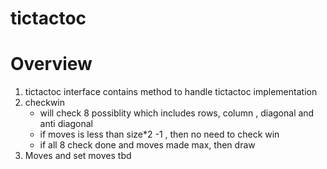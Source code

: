 # tictactoc

# Overview

1. tictactoc interface contains method to handle tictactoc implementation
2. checkwin
   - will check 8 possiblity which includes rows, column , diagonal and anti diagonal 
    - if moves is less than size*2 -1 , then no need to check win
    - if all 8 check done and moves made max, then draw
3. Moves and set moves tbd